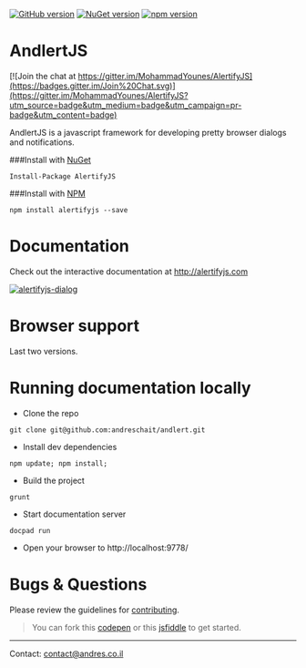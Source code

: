 [![GitHub version](https://badge.fury.io/gh/MohammadYounes%2FAlertifyJS.svg)](http://badge.fury.io/gh/MohammadYounes%2FAlertifyJS)
[![NuGet version](https://badge.fury.io/nu/AlertifyJS.svg)](http://badge.fury.io/nu/AlertifyJS)
[![npm version](https://badge.fury.io/js/alertifyjs.svg)](http://badge.fury.io/js/alertifyjs)

AndlertJS
==========

[![Join the chat at https://gitter.im/MohammadYounes/AlertifyJS](https://badges.gitter.im/Join%20Chat.svg)](https://gitter.im/MohammadYounes/AlertifyJS?utm_source=badge&utm_medium=badge&utm_campaign=pr-badge&utm_content=badge)

AndlertJS is a javascript framework for developing pretty browser dialogs and notifications.

###Install with [NuGet](https://www.nuget.org/packages/AndlertJS/)

```
Install-Package AlertifyJS
```

###Install with [NPM](https://www.npmjs.com/package/andlertjs/)

```
npm install alertifyjs --save
```

Documentation
==========
Check out the interactive documentation at http://alertifyjs.com

[![alertifyjs-dialog](https://cloud.githubusercontent.com/assets/4712046/4170670/0d50b04c-3535-11e4-87a7-1ce62dd0d77e.png)](http://alertifyjs.com)


Browser support
==========
Last two versions.



Running documentation locally
==========
* Clone the repo
```
git clone git@github.com:andreschait/andlert.git
```

* Install dev dependencies
```
npm update; npm install;
```

* Build the project
```
grunt
```

* Start documentation server
```
docpad run
```
* Open your browser to http://localhost:9778/

Bugs & Questions
==========
Please review the guidelines for [contributing](https://github.com/andreschait/andlert/blob/master/CONTRIBUTING.md).
>You can fork this [codepen](http://codepen.io/anon/pen/raohK) or this [jsfiddle](http://jsfiddle.net/g2o52zq7/) to get started.


------
Contact: [contact@andres.co.il](mailto:contact@andres.co.il)